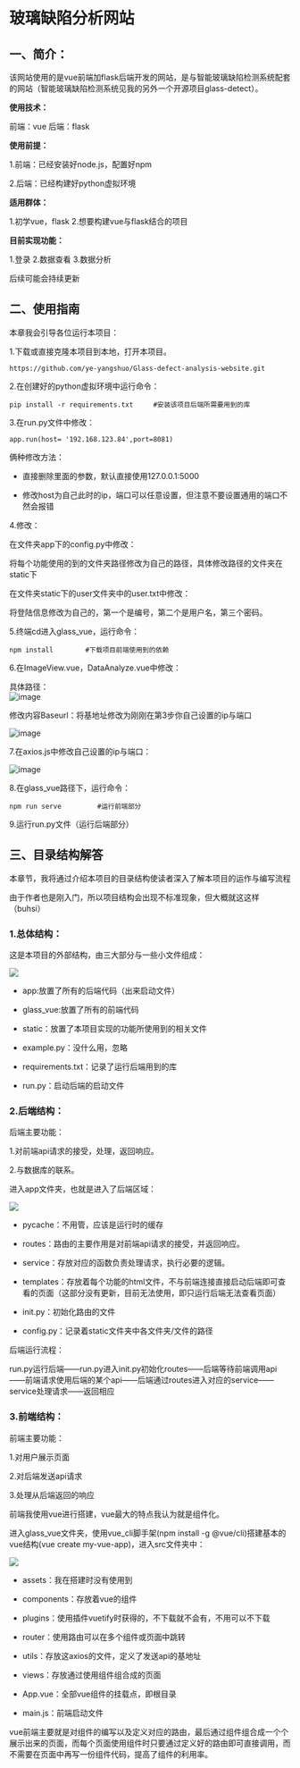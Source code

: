 # &#x20;                   玻璃缺陷分析网站

## 一、简介：

该网站使用的是vue前端加flask后端开发的网站，是与智能玻璃缺陷检测系统配套的网站（智能玻璃缺陷检测系统见我的另外一个开源项目glass-detect）。

**使用技术：**

前端：vue    后端：flask

**使用前提：**

1.前端：已经安装好node.js，配置好npm

2.后端：已经构建好python虚拟环境

**适用群体：**

1.初学vue，flask     2.想要构建vue与flask结合的项目

**目前实现功能：**

1.登录        2.数据查看        3.数据分析

后续可能会持续更新

## 二、使用指南

本章我会引导各位运行本项目：

1.下载或直接克隆本项目到本地，打开本项目。

    https://github.com/ye-yangshuo/Glass-defect-analysis-website.git

2.在创建好的python虚拟环境中运行命令：

    pip install -r requirements.txt     #安装该项目后端所需要用到的库

3.在run.py文件中修改：

    app.run(host= '192.168.123.84',port=8081)

俩种修改方法：

*   直接删除里面的参数，默认直接使用127.0.0.1:5000

*   修改host为自己此时的ip，端口可以任意设置，但注意不要设置通用的端口不然会报错

4.修改：

在文件夹app下的config.py中修改：

将每个功能使用的到的文件夹路径修改为自己的路径，具体修改路径的文件夹在static下

在文件夹static下的user文件夹中的user.txt中修改：

将登陆信息修改为自己的，第一个是编号，第二个是用户名，第三个密码。

5.终端cd进入glass\_vue，运行命令：

    npm install        #下载项目前端使用到的依赖

6.在ImageView\.vue，DataAnalyze.vue中修改：

具体路径：\
![image](README_imgs/32d99780-41bd-11ef-96dd-83d6321fcfd1_20240714164353.jpeg?v=1\&type=image\&token=V1%3A5ny-_my9BM7mQLBH_aRpXVC0VZqHXEyPmBZlSsRSMyk)

修改内容Baseurl：将基地址修改为刚刚在第3步你自己设置的ip与端口

![image](README_imgs/62ae9e10-41bd-11ef-96dd-83d6321fcfd1_20240714164513.jpeg?v=1\&type=image\&token=V1%3At60FC0YZKFn_69dY4x9jJqn_LUEseHETeBNvGvEr76c)

7.在axios.js中修改自己设置的ip与端口：

![image](README_imgs/e9f03830-4261-11ef-b233-03b40ca9e964.jpeg?v=1\&type=image)

8.在glass\_vue路径下，运行命令：

    npm run serve         #运行前端部分

9.运行run.py文件（运行后端部分）

## 三、目录结构解答

本章节，我将通过介绍本项目的目录结构使读者深入了解本项目的运作与编写流程

由于作者也是刚入门，所以项目结构会出现不标准现象，但大概就这这样（buhsi）

### 1.总体结构：

这是本项目的外部结构，由三大部分与一些小文件组成：

![](README_imgs/c2daf990-41c8-11ef-be91-bb7ecf96b99b_20240714180639.jpeg?v=1\&type=image\&token=V1%3AH25zFylff9p6VzLWt21gZuzkcWAWdG6nacgF9m9D-r4)

*   app:放置了所有的后端代码（出来启动文件）

*   glass\_vue:放置了所有的前端代码

*   static：放置了本项目实现的功能所使用到的相关文件

*   example.py：没什么用，忽略

*   requirements.txt：记录了运行后端用到的库

*   run.py：启动后端的启动文件

### 2.后端结构：

后端主要功能：

1.对前端api请求的接受，处理，返回响应。

2.与数据库的联系。

进入app文件夹，也就是进入了后端区域：

![](README_imgs/cf460840-41c9-11ef-be91-bb7ecf96b99b_20240714181409.jpeg?v=1\&type=image\&token=V1%3AXinU004QTswO9BAULssY7AfKgjYcBpsLD2MoNfIZlEE)

*   pycache：不用管，应该是运行时的缓存

*   routes：路由的主要作用是对前端api请求的接受，并返回响应。

*   service：存放对应的函数负责处理请求，执行必要的逻辑。

*   templates：存放着每个功能的html文件，不与前端连接直接启动后端即可查看的页面（这部分没有更新，目前无法使用，即只运行后端无法查看页面）

*   init.py：初始化路由的文件

*   config.py：记录着static文件夹中各文件夹/文件的路径

后端运行流程：

run.py运行后端——run.py进入init.py初始化routes——后端等待前端调用api——前端请求使用后端的某个api——后端通过routes进入对应的service——service处理请求——返回相应

### 3.前端结构：

前端主要功能：

1.对用户展示页面

2.对后端发送api请求

3.处理从后端返回的响应

前端我使用vue进行搭建，vue最大的特点我认为就是组件化。

进入glass\_vue文件夹，使用vue\_cli脚手架(npm install -g @vue/cli)搭建基本的vue结构(vue create my-vue-app)，进入src文件夹中：

![](README_imgs/e5698bf0-41cf-11ef-be91-bb7ecf96b99b_20240714185744.jpeg?v=1\&type=image\&token=V1%3AwapbqXvlHoT08Q0mqtf5f8mYuJRSPT1Dmeegs8G6oII)

*   assets：我在搭建时没有使用到

*   components：存放着vue的组件

*   plugins：使用插件vuetify时获得的，不下载就不会有，不用可以不下载

*   router：使用路由可以在多个组件或页面中跳转

*   utils：存放这axios的文件，定义了发送api的基地址

*   views：存放通过使用组件组合成的页面

*   App.vue：全部vue组件的挂载点，即根目录

*   main.js：前端启动文件

vue前端主要就是对组件的编写以及定义对应的路由，最后通过组件组合成一个个展示出来的页面，而每个页面使用组件时只要通过定义好的路由即可直接调用，而不需要在页面中再写一份组件代码，提高了组件的利用率。

